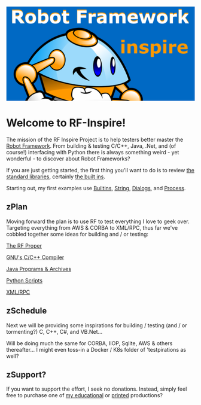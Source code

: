 ![NewLogo](https://github.com/Python3-Training/RF-Inspire/blob/main/GitRobotFramework.png)

# Welcome to RF-Inspire!
The mission of the RF Inspire Project is to help testers better master the [Robot Framework](https://robotframework.org). From building & testing C/C++, Java, .Net, and (of course!) interfacing with Python there is always something weird - yet wonderful - to discover about Robot Frameworks?

If you are just getting started, the first thing you'll want to do is to review [the standard libraries](https://robotframework.org/robotframework/), certainly [the built ins](https://robotframework.org/robotframework/latest/libraries/BuiltIn.html). 

Starting out, my first examples use [Builtins](https://robotframework.org/robotframework/latest/libraries/BuiltIn.html), [String](https://robotframework.org/robotframework/latest/libraries/String.html), [Dialogs](https://robotframework.org/robotframework/latest/libraries/Dialogs.html), and [Process](https://robotframework.org/robotframework/latest/libraries/Process.html).

## zPlan
Moving forward the plan is to use RF to test everything I love to geek over. Targeting everything from AWS & CORBA to XML/RPC, thus far we've cobbled together some ideas for building and / or testing:

[The RF Proper](https://github.com/Python3-Training/RF-Inspire/tree/main/Robot101)

[GNU's C/C++ Compiler](https://github.com/Python3-Training/RF-Inspire/tree/main/GccExamples)

[Java Programs & Archives](https://github.com/Python3-Training/RF-Inspire/tree/main/JavaExamples)

[Python Scripts](https://github.com/Python3-Training/RF-Inspire/tree/main/PythonExamples)

[XML/RPC](https://github.com/Python3-Training/RF-Inspire/tree/main/Robot101/0400_XML_RPC)

## zSchedule
Next we will be providing some inspirations for building / testing (and / or tormenting?) C, C++, C#, and VB.Net... 

Will be doing much the same for CORBA, IIOP, Sqlite, AWS & others thereafter... I might even toss-in a Docker / K8s folder of 'testpirations as well?

## zSupport?
If you want to support the effort, I seek no donations. Instead, simply feel free to purchase one of [my educational](https://www.udemy.com/user/randallnagy2/) or [printed](https://www.amazon.com/Randall-Nagy/e/B08ZJLH1VN?ref=sr_ntt_srch_lnk_1&qid=1660050704&sr=8-1) productions?
